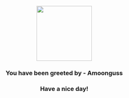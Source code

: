 <p align="center">
    <img src="https://raw.githubusercontent.com/PokeAPI/sprites/master/sprites/pokemon/591.png" width="150" height="150">
</p>
<h3 align="center">You have been greeted by - <b>Amoonguss</b></h3>
<h3 align="center">Have a nice day!</h3>
